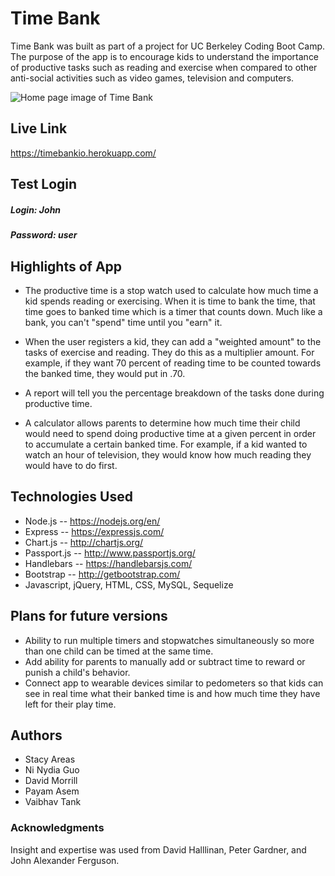 # Time Bank

Time Bank was built as part of a project for UC Berkeley Coding Boot Camp. The purpose of the app is to encourage kids to understand the importance of productive tasks such as reading and exercise when compared to other anti-social activities such as video games, television and computers.

![Home page image of Time Bank](https://github.com/v-tank/time-bank/blob/master/public/assets/Images/profilepagess.png)

## Live Link
https://timebankio.herokuapp.com/

## Test Login
##### Login: John
##### Password: user


## Highlights of App

+ The productive time is a stop watch used to calculate how much time a kid spends reading or exercising. When it is time to bank the time, that time goes to banked time which is a timer that counts down. Much like a bank, you can't "spend" time until you "earn" it.

+ When the user registers a kid, they can add a "weighted amount" to the tasks of exercise and reading. They do this as a multiplier amount. For example, if they want 70 percent of reading time to be counted towards the banked time, they would put in .70.

+ A report will tell you the percentage breakdown of the tasks done during productive time.

+ A calculator allows parents to determine how much time their child would need to spend doing productive time at a given percent in order to accumulate a certain banked time. For example, if a kid wanted to watch an hour of television, they would know how much reading they would have to do first. 

## Technologies Used

+ Node.js -- https://nodejs.org/en/
+ Express -- https://expressjs.com/
+ Chart.js -- http://chartjs.org/
+ Passport.js -- http://www.passportjs.org/
+ Handlebars -- https://handlebarsjs.com/
+ Bootstrap -- http://getbootstrap.com/
+ Javascript, jQuery, HTML, CSS, MySQL, Sequelize

## Plans for future versions
+ Ability to run multiple timers and stopwatches simultaneously so more than one child can be timed at the same time.
+ Add ability for parents to manually add or subtract time to reward or punish a child's behavior.
+ Connect app to wearable devices similar to pedometers so that kids can see in real time what their banked time is and how much time they have left for their play time.


## Authors
 + Stacy Areas
 + Ni Nydia Guo
 + David Morrill
 + Payam Asem
 + Vaibhav Tank 


### Acknowledgments
Insight and expertise was used from David Halllinan, Peter Gardner, and John Alexander Ferguson.
